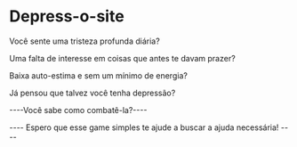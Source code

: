 # Depress-o-site
Você sente uma tristeza profunda diária?

Uma falta de interesse em coisas que antes te davam prazer?

Baixa auto-estima e sem um mínimo de energia?

Já pensou que talvez você tenha depressão?

----Você sabe como combatê-la?---- 


*----* Espero que esse game simples te ajude a buscar a ajuda necessária! *----*

